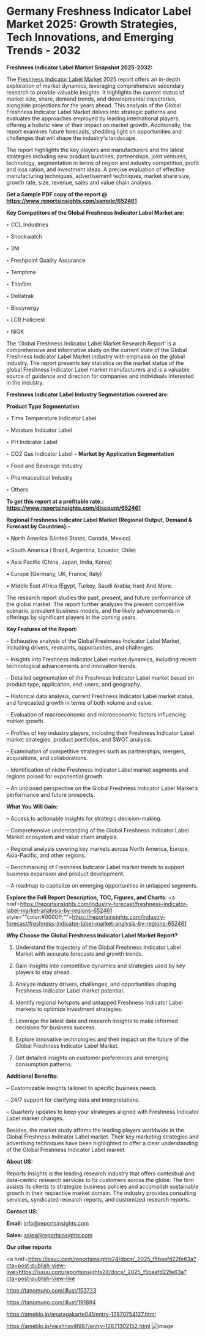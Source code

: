 # Germany Freshness Indicator Label Market 2025: Growth Strategies, Tech Innovations, and Emerging Trends - 2032

<strong>Freshness Indicator Label Market Snapshot 2025-2032:</strong>

The <a href=https://www.reportsinsights.com/sample/652461>Freshness Indicator Label Market</a> 2025 report offers an in-depth exploration of market dynamics, leveraging comprehensive secondary research to provide valuable insights. It highlights the current status of market size, share, demand trends, and developmental trajectories, alongside projections for the years ahead. This analysis of the Global Freshness Indicator Label Market delves into strategic patterns and evaluates the approaches employed by leading international players, offering a holistic view of their impact on market growth. Additionally, the report examines future forecasts, shedding light on opportunities and challenges that will shape the industry's landscape.

The report highlights the key players and manufacturers and the latest strategies including new product launches, partnerships, joint ventures, technology, segmentation in terms of region and industry competition, profit and loss ration, and investment ideas. A precise evaluation of effective manufacturing techniques, advertisement techniques, market share size, growth rate, size, revenue, sales and value chain analysis.

<strong>Get a Sample PDF copy of the report @ <a href=https://www.reportsinsights.com/sample/652461 style=color:#0000ff;>https://www.reportsinsights.com/sample/652461</a></strong>

<strong>Key Competitors of the Global Freshness Indicator Label Market are:</strong>

‣ CCL Industries

‣ Shockwatch

‣ 3M

‣ Freshpoint Quality Assurance

‣ Temptime

‣ Thinfilm

‣ Deltatrak

‣ Biosynergy

‣ LCR Hallcrest

‣ NiGK

The ‘Global Freshness Indicator Label Market Research Report’ is a comprehensive and informative study on the current state of the Global Freshness Indicator Label Market industry with emphasis on the global industry. The report presents key statistics on the market status of the global Freshness Indicator Label market manufacturers and is a valuable source of guidance and direction for companies and individuals interested in the industry.

<strong>Freshness Indicator Label Industry Segmentation covered are:</strong>

<strong>Product Type Segmentation</strong>

‣ Time Temperature Indicator Label

‣ Moisture Indicator Label

‣ PH Indicator Label

‣ CO2 Gas Indicator Label
‣ 
<strong>Market by Application Segmentation</strong>

‣ Food and Beverage Industry

‣ Pharmaceutical Industry

‣ Others

<strong>To get this report at a profitable rate.: <a href=https://www.reportsinsights.com/discount/652461 style=color:#0000ff;>https://www.reportsinsights.com/discount/652461</a></strong>

<strong>Regional Freshness Indicator Label Market (Regional Output, Demand &amp; Forecast by Countries):-</strong>

• North America (United States, Canada, Mexico)

• South America ( Brazil, Argentina, Ecuador, Chile)

• Asia Pacific (China, Japan, India, Korea)

• Europe (Germany, UK, France, Italy)

• Middle East Africa (Egypt, Turkey, Saudi Arabia, Iran) And More.

The research report studies the past, present, and future performance of the global market. The report further analyzes the present competitive scenario, prevalent business models, and the likely advancements in offerings by significant players in the coming years.

<strong>Key Features of the Report:</strong>

– Exhaustive analysis of the Global Freshness Indicator Label Market, including drivers, restraints, opportunities, and challenges.

– Insights into Freshness Indicator Label market dynamics, including recent technological advancements and innovation trends.

– Detailed segmentation of the Freshness Indicator Label market based on product type, application, end-users, and geography.

– Historical data analysis, current Freshness Indicator Label market status, and forecasted growth in terms of both volume and value.

– Evaluation of macroeconomic and microeconomic factors influencing market growth.

– Profiles of key industry players, including their Freshness Indicator Label market strategies, product portfolios, and SWOT analysis.

– Examination of competitive strategies such as partnerships, mergers, acquisitions, and collaborations.

– Identification of niche Freshness Indicator Label market segments and regions poised for exponential growth.

– An unbiased perspective on the Global Freshness Indicator Label Market’s performance and future prospects.

<strong>What You Will Gain:</strong>

– Access to actionable insights for strategic decision-making.

– Comprehensive understanding of the Global Freshness Indicator Label Market ecosystem and value chain analysis.

– Regional analysis covering key markets across North America, Europe, Asia-Pacific, and other regions.

– Benchmarking of Freshness Indicator Label market trends to support business expansion and product development.

– A roadmap to capitalize on emerging opportunities in untapped segments.

<strong>Explore the Full Report Description, TOC, Figures, and Charts:</strong>
<a href=https://reportsinsights.com/industry-forecast/freshness-indicator-label-market-analysis-by-regions-652461 style=""color:#0000ff;"">https://reportsinsights.com/industry-forecast/freshness-indicator-label-market-analysis-by-regions-652461</a>

<strong>Why Choose the Global Freshness Indicator Label Market Report?</strong>

1. Understand the trajectory of the Global Freshness Indicator Label Market with accurate forecasts and growth trends.

2. Gain insights into competitive dynamics and strategies used by key players to stay ahead.

3. Analyze industry drivers, challenges, and opportunities shaping Freshness Indicator Label market potential.

4. Identify regional hotspots and untapped Freshness Indicator Label markets to optimize investment strategies.

5. Leverage the latest data and research insights to make informed decisions for business success.

6. Explore innovative technologies and their impact on the future of the Global Freshness Indicator Label Market.

7. Get detailed insights on customer preferences and emerging consumption patterns.

<strong>Additional Benefits:</strong>

– Customizable insights tailored to specific business needs.

– 24/7 support for clarifying data and interpretations.

– Quarterly updates to keep your strategies aligned with Freshness Indicator Label market changes.

Besides, the market study affirms the leading players worldwide in the Global Freshness Indicator Label market. Their key marketing strategies and advertising techniques have been highlighted to offer a clear understanding of the Global Freshness Indicator Label market.

<strong><strong>About US</strong>:</strong>

Reports Insights is the leading research industry that offers contextual and data-centric research services to its customers across the globe. The firm assists its clients to strategize business policies and accomplish sustainable growth in their respective market domain. The industry provides consulting services, syndicated research reports, and customized research reports.

<strong>Contact US:</strong>

<p class=><b>Email:</b> <a href=mailto:info@reportsinsights.com>info@reportsinsights.com</a></p>
<p class=><b>Sales:</b> <a href=mailto:sales@reportsinsights.com>sales@reportsinsights.com</a></p>

<strong>Our other reports</strong>

<a href=https://issuu.com/reportsinsights24/docs/_2025_f5baafd22fe63a?cta=post-publish-view-live>https://issuu.com/reportsinsights24/docs/_2025_f5baafd22fe63a?cta=post-publish-view-live</a>

<a href=https://tanomuno.com/illust/153723>https://tanomuno.com/illust/153723</a>

<a href=https://tanomuno.com/illust/191894>https://tanomuno.com/illust/191894</a>

<a href=https://ameblo.jp/anuragakarte041/entry-12870754127.html>https://ameblo.jp/anuragakarte041/entry-12870754127.html</a>

<a href=https://ameblo.jp/vaishnavi8987/entry-12871302152.html>https://ameblo.jp/vaishnavi8987/entry-12871302152.html</a>
![image](https://github.com/user-attachments/assets/612c6174-1534-4586-9ef1-8d0e8c81892b)
